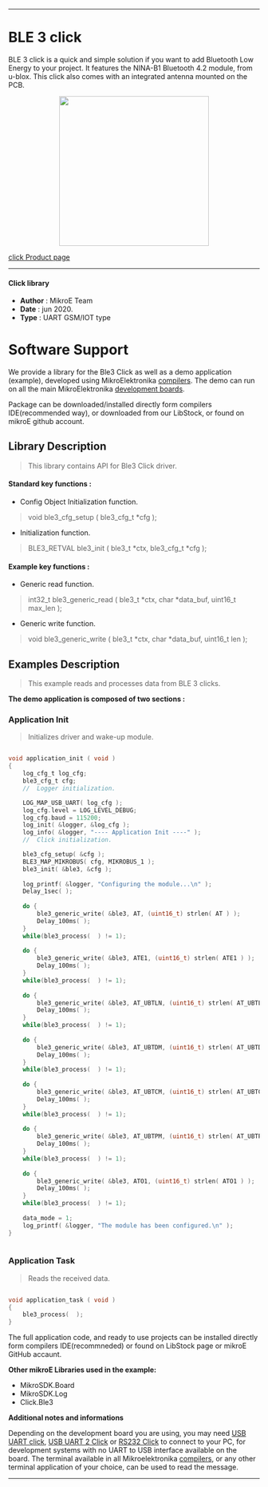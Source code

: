 
---
# BLE 3 click

BLE 3 click is a quick and simple solution if you want to add Bluetooth Low Energy to your project. It features the NINA-B1 Bluetooth 4.2 module, from u-blox. This click also comes with an integrated antenna mounted on the PCB.

<p align="center">
  <img src="https://download.mikroe.com/images/click_for_ide/ble3_click.png" height=300px>
</p>

[click Product page](<https://www.mikroe.com/ble-3-click>)

---


#### Click library 

- **Author**        : MikroE Team
- **Date**          : jun 2020.
- **Type**          : UART GSM/IOT type


# Software Support

We provide a library for the Ble3 Click 
as well as a demo application (example), developed using MikroElektronika 
[compilers](https://shop.mikroe.com/compilers). 
The demo can run on all the main MikroElektronika [development boards](https://shop.mikroe.com/development-boards).

Package can be downloaded/installed directly form compilers IDE(recommended way), or downloaded from our LibStock, or found on mikroE github account. 

## Library Description

> This library contains API for Ble3 Click driver.

#### Standard key functions :

- Config Object Initialization function.
> void ble3_cfg_setup ( ble3_cfg_t *cfg ); 
 
- Initialization function.
> BLE3_RETVAL ble3_init ( ble3_t *ctx, ble3_cfg_t *cfg );


#### Example key functions :

- Generic read function.
> int32_t ble3_generic_read ( ble3_t *ctx, char *data_buf, uint16_t max_len );

- Generic write function.
> void ble3_generic_write ( ble3_t *ctx, char *data_buf, uint16_t len ); 

## Examples Description

> This example reads and processes data from BLE 3 clicks.

**The demo application is composed of two sections :**

### Application Init 

> Initializes driver and wake-up module.

```c

void application_init ( void )
{
    log_cfg_t log_cfg;
    ble3_cfg_t cfg;
    //  Logger initialization.

    LOG_MAP_USB_UART( log_cfg );
    log_cfg.level = LOG_LEVEL_DEBUG;
    log_cfg.baud = 115200;
    log_init( &logger, &log_cfg );
    log_info( &logger, "---- Application Init ----" );
    //  Click initialization.

    ble3_cfg_setup( &cfg );
    BLE3_MAP_MIKROBUS( cfg, MIKROBUS_1 );
    ble3_init( &ble3, &cfg );
    
    log_printf( &logger, "Configuring the module...\n" );
    Delay_1sec( );
    
    do {
        ble3_generic_write( &ble3, AT, (uint16_t) strlen( AT ) );
        Delay_100ms( );
    }
    while(ble3_process(  ) != 1);
    
    do {
        ble3_generic_write( &ble3, ATE1, (uint16_t) strlen( ATE1 ) );
        Delay_100ms( );
    }
    while(ble3_process(  ) != 1);
    
    do {
        ble3_generic_write( &ble3, AT_UBTLN, (uint16_t) strlen( AT_UBTLN ) );
        Delay_100ms( );
    }
    while(ble3_process(  ) != 1);
    
    do {
        ble3_generic_write( &ble3, AT_UBTDM, (uint16_t) strlen( AT_UBTDM ) );
        Delay_100ms( );
    }
    while(ble3_process(  ) != 1);
    
    do {
        ble3_generic_write( &ble3, AT_UBTCM, (uint16_t) strlen( AT_UBTCM ) );
        Delay_100ms( );
    }
    while(ble3_process(  ) != 1);
    
    do {
        ble3_generic_write( &ble3, AT_UBTPM, (uint16_t) strlen( AT_UBTPM ) );
        Delay_100ms( );
    }
    while(ble3_process(  ) != 1);
    
    do {
        ble3_generic_write( &ble3, ATO1, (uint16_t) strlen( ATO1 ) );
        Delay_100ms( );
    }
    while(ble3_process(  ) != 1);
    
    data_mode = 1;
    log_printf( &logger, "The module has been configured.\n" );
}
  
```

### Application Task

> Reads the received data.

```c

void application_task ( void )
{
    ble3_process(  );
} 

```

The full application code, and ready to use projects can be  installed directly form compilers IDE(recommneded) or found on LibStock page or mikroE GitHub accaunt.

**Other mikroE Libraries used in the example:** 

- MikroSDK.Board
- MikroSDK.Log
- Click.Ble3

**Additional notes and informations**

Depending on the development board you are using, you may need 
[USB UART click](https://shop.mikroe.com/usb-uart-click), 
[USB UART 2 Click](https://shop.mikroe.com/usb-uart-2-click) or 
[RS232 Click](https://shop.mikroe.com/rs232-click) to connect to your PC, for 
development systems with no UART to USB interface available on the board. The 
terminal available in all Mikroelektronika 
[compilers](https://shop.mikroe.com/compilers), or any other terminal application 
of your choice, can be used to read the message.



---
